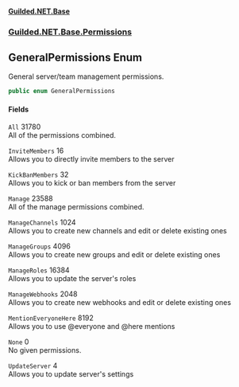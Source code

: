 
#### [Guilded.NET.Base](Guilded_NET_Base 'Guilded_NET_Base')
### [Guilded.NET.Base.Permissions](Guilded_NET_Base#Guilded_NET_Base_Permissions 'Guilded.NET.Base.Permissions')
## GeneralPermissions Enum
General server/team management permissions.  
```csharp
public enum GeneralPermissions

```

#### Fields
<a name='Guilded_NET_Base_Permissions_GeneralPermissions_All'></a>
`All` 31780  
All of the permissions combined.  
  
<a name='Guilded_NET_Base_Permissions_GeneralPermissions_InviteMembers'></a>
`InviteMembers` 16  
Allows you to directly invite members to the server  
  
<a name='Guilded_NET_Base_Permissions_GeneralPermissions_KickBanMembers'></a>
`KickBanMembers` 32  
Allows you to kick or ban members from the server  
  
<a name='Guilded_NET_Base_Permissions_GeneralPermissions_Manage'></a>
`Manage` 23588  
All of the manage permissions combined.  
  
<a name='Guilded_NET_Base_Permissions_GeneralPermissions_ManageChannels'></a>
`ManageChannels` 1024  
Allows you to create new channels and edit or delete existing ones  
  
<a name='Guilded_NET_Base_Permissions_GeneralPermissions_ManageGroups'></a>
`ManageGroups` 4096  
Allows you to create new groups and edit or delete existing ones  
  
<a name='Guilded_NET_Base_Permissions_GeneralPermissions_ManageRoles'></a>
`ManageRoles` 16384  
Allows you to update the server's roles  
  
<a name='Guilded_NET_Base_Permissions_GeneralPermissions_ManageWebhooks'></a>
`ManageWebhooks` 2048  
Allows you to create new webhooks and edit or delete existing ones  
  
<a name='Guilded_NET_Base_Permissions_GeneralPermissions_MentionEveryoneHere'></a>
`MentionEveryoneHere` 8192  
Allows you to use @everyone and @here mentions  
  
<a name='Guilded_NET_Base_Permissions_GeneralPermissions_None'></a>
`None` 0  
No given permissions.  
  
<a name='Guilded_NET_Base_Permissions_GeneralPermissions_UpdateServer'></a>
`UpdateServer` 4  
Allows you to update server's settings  
  
